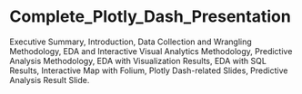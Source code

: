# Complete_Plotly_Dash_Presentation
Executive Summary, Introduction, Data Collection and Wrangling Methodology, EDA and Interactive Visual Analytics Methodology, Predictive Analysis Methodology, EDA with Visualization Results, EDA with SQL Results, Interactive Map with Folium, Plotly Dash-related Slides, Predictive Analysis Result Slide.
